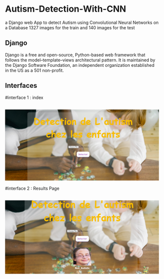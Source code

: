 # Autism-Detection-With-CNN
a Django web App to detect Autism using Convolutional Neural Networks on a Database 1327 images for the train and 140 images for the test

## Django

Django is a free and open-source, Python-based web framework that follows the model–template–views architectural pattern. It is maintained by the Django Software Foundation, an independent organization established in the US as a 501 non-profit.

## Interfaces

#interface 1 : index <br /><br />

<img src="readme/index.PNG" >

#interface 2 : Results Page <br /><br />

<img src="readme/res.PNG" >
